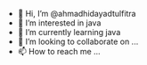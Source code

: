 - 👋 Hi, I’m @ahmadhidayadtulfitra
- 👀 I’m interested in java
- 🌱 I’m currently learning java
- 💞️ I’m looking to collaborate on ...
- 📫 How to reach me ...

<!---
ahmadhidayadtulfitra/ahmadhidayadtulfitra is a ✨ special ✨ repository because its `README.md` (this file) appears on your GitHub profile.
You can click the Preview link to take a look at your changes.
--->

